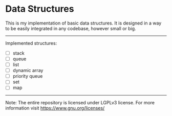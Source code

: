 # Data Structures

This is my implementation of basic data structures. It is designed in a way to be easily integrated in any codebase, however small or big.

---

Implemented structures:

* [ ] stack
* [ ] queue
* [ ] list
* [ ] dynamic array
* [ ] priority queue
* [ ] set
* [ ] map

---

Note: The entire repository is licensed under LGPLv3 license. For more information visit <https://www.gnu.org/licenses/>

